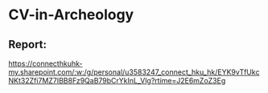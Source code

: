 # CV-in-Archeology

## Report:
https://connecthkuhk-my.sharepoint.com/:w:/g/personal/u3583247_connect_hku_hk/EYK9vTfUkcNKt32Zfi7MZ7IBB8Fz9QaB79bCrYkInL_Vlg?rtime=J2E6mZoZ3Eg
